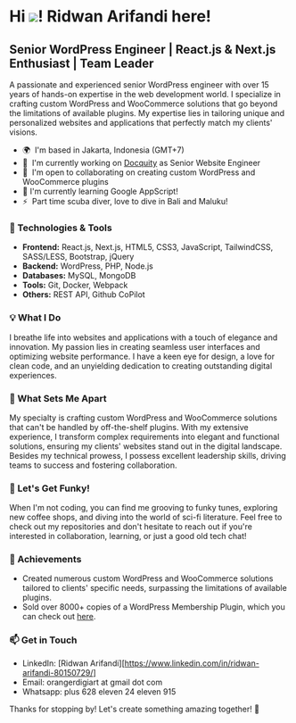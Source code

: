 Hi ![](https://user-images.githubusercontent.com/18350557/176309783-0785949b-9127-417c-8b55-ab5a4333674e.gif)! Ridwan Arifandi here!
=======================================================================================================================================

Senior WordPress Engineer | React.js & Next.js Enthusiast | Team Leader
-----------------------------------------------------------------------

A passionate and experienced senior WordPress engineer with over 15 years of hands-on expertise in the web development world. I specialize in crafting custom WordPress and WooCommerce solutions that go beyond the limitations of available plugins. My expertise lies in tailoring unique and personalized websites and applications that perfectly match my clients' visions.

*   🌍  I'm based in Jakarta, Indonesia (GMT+7)
*   🚀  I'm currently working on [Docquity](http://docquity.com) as Senior Website Engineer
*   🤝  I'm open to collaborating on creating custom WordPress and WooCommerce plugins
*   🧠  I'm currently learning Google AppScript!
*   ⚡  Part time scuba diver, love to dive in Bali and Maluku!

### 🔧 Technologies & Tools
- **Frontend:** React.js, Next.js, HTML5, CSS3, JavaScript, TailwindCSS, SASS/LESS, Bootstrap, jQuery
- **Backend:** WordPress, PHP, Node.js
- **Databases:** MySQL, MongoDB
- **Tools:** Git, Docker, Webpack
- **Others:** REST API, Github CoPilot

### 💡 What I Do
I breathe life into websites and applications with a touch of elegance and innovation. My passion lies in creating seamless user interfaces and optimizing website performance. I have a keen eye for design, a love for clean code, and an unyielding dedication to creating outstanding digital experiences.

### 🌟 What Sets Me Apart
My specialty is crafting custom WordPress and WooCommerce solutions that can't be handled by off-the-shelf plugins. With my extensive experience, I transform complex requirements into elegant and functional solutions, ensuring my clients' websites stand out in the digital landscape. Besides my technical prowess, I possess excellent leadership skills, driving teams to success and fostering collaboration.

### 🎵 Let's Get Funky!
When I'm not coding, you can find me grooving to funky tunes, exploring new coffee shops, and diving into the world of sci-fi literature. Feel free to check out my repositories and don't hesitate to reach out if you're interested in collaboration, learning, or just a good old tech chat!

### 🌟 Achievements
- Created numerous custom WordPress and WooCommerce solutions tailored to clients' specific needs, surpassing the limitations of available plugins.
- Sold over 8000+ copies of a WordPress Membership Plugin, which you can check out [here](https://sejoli.co.id).

### 📫 Get in Touch
- LinkedIn: [Ridwan Arifandi][https://www.linkedin.com/in/ridwan-arifandi-80150729/]
- Email: orangerdigiart at gmail dot   com
- Whatsapp: plus 628 eleven 24 eleven 915

Thanks for stopping by! Let's create something amazing together! 🚀
